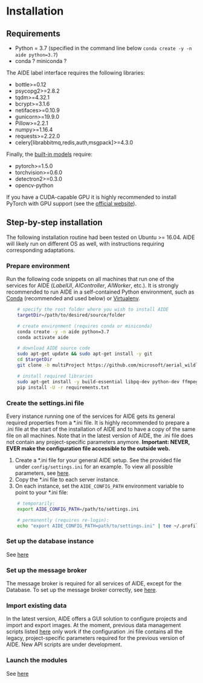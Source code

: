 # Installation

## Requirements

* Python = 3.7 (specified in the command line below `conda create -y -n aide python=3.7`)
* conda ? miniconda ?

The AIDE label interface requires the following libraries:

* bottle>=0.12
* psycopg2>=2.8.2
* tqdm>=4.32.1
* bcrypt>=3.1.6
* netifaces>=0.10.9
* gunicorn>=19.9.0
* Pillow>=2.2.1
* numpy>=1.16.4
* requests>=2.22.0
* celery[librabbitmq,redis,auth,msgpack]>=4.3.0


Finally, the [built-in models](builtin_models.md) require:

* pytorch>=1.5.0
* torchvision>=0.6.0
* detectron2>=0.3.0
* opencv-python

If you have a CUDA-capable GPU it is highly recommended to install PyTorch with GPU support (see the [official website](https://pytorch.org/get-started/locally/)).


## Step-by-step installation

The following installation routine had been tested on Ubuntu >= 16.04. AIDE will likely run on different OS as well, with instructions requiring corresponding adaptations.



### Prepare environment

Run the following code snippets on all machines that run one of the services for AIDE (_LabelUI_, _AIController_, _AIWorker_, etc.).
It is strongly recommended to run AIDE in a self-contained Python environment, such as [Conda](https://conda.io/) (recommended and used below) or [Virtualenv](https://virtualenv.pypa.io).

```bash
    # specify the root folder where you wish to install AIDE
    targetDir=/path/to/desired/source/folder

    # create environment (requires conda or miniconda)
    conda create -y -n aide python=3.7
    conda activate aide

    # download AIDE source code
    sudo apt-get update && sudo apt-get install -y git
    cd $targetDir
    git clone -b multiProject https://github.com/microsoft/aerial_wildlife_detection.git

    # install required libraries
    sudo apt-get install -y build-essential libpq-dev python-dev ffmpeg libsm6 libxext6 python3-opencv
    pip install -U -r requirements.txt
```


### Create the settings.ini file

Every instance running one of the services for AIDE gets its general required properties from a *.ini file.
It is highly recommended to prepare a .ini file at the start of the installation of AIDE and to have a copy of the same file on all machines.
Note that in the latest version of AIDE, the .ini file does not contain any project-specific parameters anymore.
**Important: NEVER, EVER make the configuration file accessible to the outside web.**

1. Create a *.ini file for your general AIDE setup. See the provided file under `config/settings.ini` for an example. To view all possible parameters, see [here](configure_settings.md).
2. Copy the *.ini file to each server instance.
3. On each instance, set the `AIDE_CONFIG_PATH` environment variable to point to your *.ini file:
```bash
    # temporarily:
    export AIDE_CONFIG_PATH=/path/to/settings.ini

    # permanently (requires re-login):
    echo "export AIDE_CONFIG_PATH=path/to/settings.ini" | tee ~/.profile
```


### Set up the database instance

See [here](setup_db.md)



### Set up the message broker

The message broker is required for all services of AIDE, except for the Database.
To set up the message broker correctly, see [here](installation_aiTrainer.md).





### Import existing data

In the latest version, AIDE offers a GUI solution to configure projects and import and export images.
At the moment, previous data management scripts listed [here](import_data.md) only work if the configuration .ini
file contains all the legacy, project-specific parameters required for the previous version of AIDE.
New API scripts are under development.



### Launch the modules

See [here](launch_aide.md)

